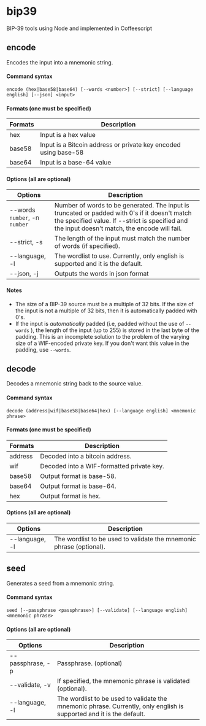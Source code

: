 # bip39
BIP-39 tools using Node and implemented in Coffeescript

## encode
Encodes the input into a mnemonic string.

#### Command syntax

    encode (hex|base58|base64) [--words <number>] [--strict] [--language english] [--json] <input>

#### Formats (one must be specified)

| Formats | Description |
|---------|-------------|
| hex     | Input is a hex value |
| base58  | Input is a Bitcoin address or private key encoded using base-58 |
| base64  | Input is a base-64 value |

#### Options (all are optional)

| Options                       | Description |
|-------------------------------|-------------|
| --words `number`, -n `number` | Number of words to be generated. The input is truncated or padded with 0's if it doesn't match the specified value. If --strict is specified and the input doesn't match, the encode will fail. |
| --strict, -s                  | The length of the input must match the number of words (if specified). |
| --language, -l                | The wordlist to use. Currently, only english is supported and it is the default. |
| --json, -j                    | Outputs the words in json format |

#### Notes

* The size of a BIP-39 source must be a multiple of 32 bits. If the size of the input is not a multiple of 32 bits, then it is automatically padded with 0's.
* If the input is _automatically_ padded (i.e, padded without the use of `--words` ), the length of the input (up to 255) is stored in the last byte of the padding. This is an incomplete solution to the problem of the varying size of a WIF-encoded private key. If you don't want this value in the padding, use `--words`.

## decode
Decodes a mnemonic string back to the source value.

#### Command syntax

    decode (address|wif|base58|base64|hex) [--language english] <mnemonic phrase>

#### Formats (one must be specified)

| Formats  | Description |
|----------|-------------|
|  address | Decoded into a bitcoin address.  |
|  wif     | Decoded into a WIF-formatted private key. |
|  base58  | Output format is base-58. |
|  base64  | Output format is base-64. |
|  hex     | Output format is hex. |

#### Options (all are optional)

| Options         | Description |
|-----------------|-------------|
|  --language, -l | The wordlist to be used to validate the mnemonic phrase (optional). |


## seed
Generates a seed from a mnemonic string.

#### Command syntax

    seed [--passphrase <passphrase>] [--validate] [--language english] <mnemonic phrase>

#### Options (all are optional)

| Options | Description |
|---------|-------------|
| --passphrase, -p | Passphrase. (optional) |
| --validate, -v   | If specified, the mnemonic phrase is validated (optional). |
| --language, -l   | The wordlist to be used to validate the mnemonic phrase. Currently, only english is supported and it is the default. |
